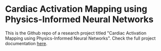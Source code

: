 # Cardiac Activation Mapping using Physics-Informed Neural Networks
This is the Github repo of a research project titled "Cardiac Activation Mapping using Physics-Informed Neural Networks". Check the full project documentation [here](https://gad-ma.github.io/publication/cardiac_activation_mapping/).
